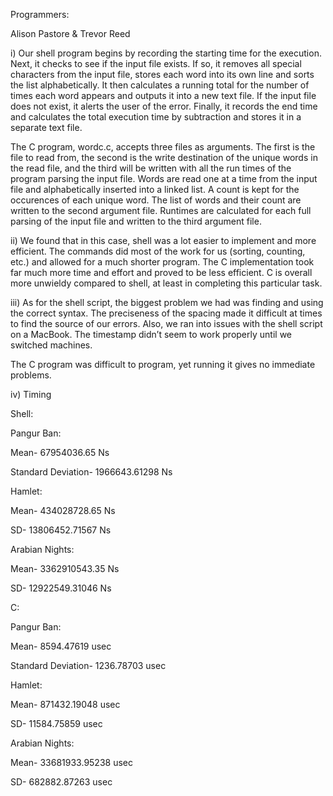 Programmers:

Alison Pastore & Trevor Reed

i)	Our shell program begins by recording the starting time for the execution. Next, it checks to see if the input file exists. If so, it removes all special characters from the input file, stores each word into its own line and sorts the list alphabetically. It then calculates a running total for the number of times each word appears and outputs it into a new text file. If the input file does not exist, it alerts the user of the error. Finally, it records the end time and calculates the total execution time by subtraction and stores it in a separate text file.

The C program, wordc.c, accepts three files as arguments. The first is the file to read from, the second is the write destination of the unique words in the read file, and the third will be written with all the run times of the program parsing the input file. Words are read one at a time from the input file and alphabetically inserted into a linked list. A count is kept for the occurences of each unique word. The list of words and their count are written to the second argument file. Runtimes are calculated for each full parsing of the input file and written to the third argument file. 

ii)	We found that in this case, shell was a lot easier to implement and more efficient. The commands did most of the work for us (sorting, counting, etc.) and allowed for a much shorter program. The C implementation took far much more time and effort and proved to be less efficient. C is overall more unwieldy compared to shell, at least in completing this particular task.

iii)	As for the shell script, the biggest problem we had was finding and using the correct syntax. The preciseness of the spacing made it difficult at times to find the source of our errors. Also, we ran into issues with the shell script on a MacBook. The timestamp didn’t seem to work properly until we switched machines.

The C program was difficult to program, yet running it gives no immediate problems.

iv)	Timing

Shell:

 Pangur Ban:

 Mean- 67954036.65 Ns

 Standard Deviation- 1966643.61298 Ns


 Hamlet:

 Mean-	434028728.65 Ns
 
 SD- 13806452.71567 Ns
 
 
 Arabian Nights:
 
 Mean-	3362910543.35 Ns
 
 SD- 12922549.31046 Ns


C:
 
 Pangur Ban:
 
 Mean- 8594.47619 usec
 
 Standard Deviation- 1236.78703 usec
 
 Hamlet:
 
 Mean- 871432.19048 usec
 
 SD- 11584.75859 usec
 
 Arabian Nights:
 
 Mean- 33681933.95238 usec

 SD- 682882.87263 usec
